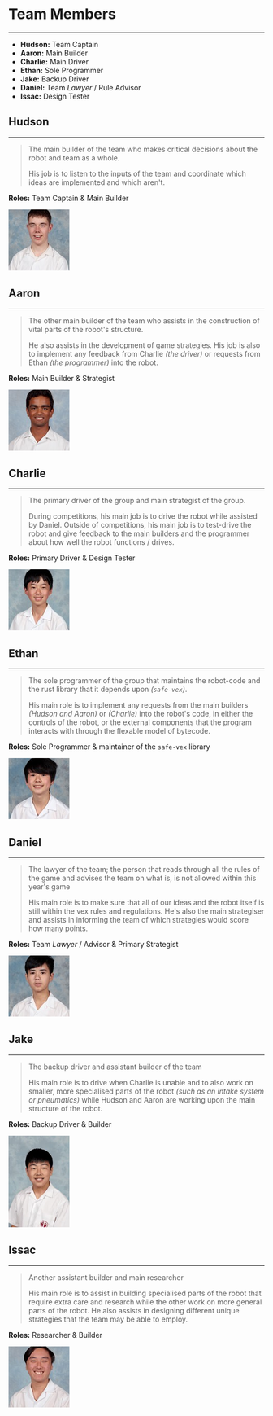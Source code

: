 # Team Members
---
- **Hudson:** Team Captain
- **Aaron:** Main Builder
- **Charlie:** Main Driver
- **Ethan:** Sole Programmer
- **Jake:** Backup Driver
- **Daniel:** Team *Lawyer* / Rule Advisor
- **Issac:** Design Tester

## Hudson
---
> The main builder of the team who makes critical decisions about the robot and team as a whole.
>
> His job is to listen to the inputs of the team and coordinate which ideas are implemented and which aren't.

**Roles:** Team Captain & Main Builder

![](assets/team-members/Hudson.jpg)

## Aaron
---
> The other main builder of the team who assists in the construction of vital parts of the robot's structure.
>
> He also assists in the development of game strategies.
> His job is also to implement any feedback from Charlie *(the driver)* or requests from Ethan *(the programmer)* into the robot.

**Roles:** Main Builder & Strategist

![](assets/team-members/Aaron.jpg)

## Charlie
---
> The primary driver of the group and main strategist of the group.
>
> During competitions, his main job is to drive the robot while assisted by Daniel.
> Outside of competitions, his main job is to test-drive the robot and give feedback to the main builders and the programmer about how well the robot functions / drives.

**Roles:** Primary Driver & Design Tester

![](assets/team-members/Charlie.jpg)

## Ethan
---
> The sole programmer of the group that maintains the robot-code and the rust library that it depends upon *(`safe-vex`)*.
>
> His main role is to implement any requests from the main builders *(Hudson and Aaron)* or *(Charlie)* into the robot's code, in either the controls of the robot, or the external components that the program interacts with through the flexable model of bytecode.

**Roles:** Sole Programmer & maintainer of the `safe-vex` library

![](assets/team-members/Ethan.jpg)

## Daniel
---
> The lawyer of the team; the person that reads through all the rules of the game and advises the team on what is, is not allowed within this year's game
>
> His main role is to make sure that all of our ideas and the robot itself is still within the vex rules and regulations.
> He's also the main strategiser and assists in informing the team of which strategies would score how many points.

**Roles:** Team *Lawyer* / Advisor & Primary Strategist

![](assets/team-members/Daniel.jpg)

## Jake
---
> The backup driver and assistant builder of the team
>
> His main role is to drive when Charlie is unable and to also work on smaller, more specialised parts of the robot *(such as an intake system or pneumatics)* while Hudson and Aaron are working upon the main structure of the robot.

**Roles:** Backup Driver & Builder

![](assets/team-members/Jake.webp)

## Issac
---
> Another assistant builder and main researcher
>
> His main role is to assist in building specialised parts of the robot that require extra care and research while the other work on more general parts of the robot.
> He also assists in designing different unique strategies that the team may be able to employ.

**Roles:** Researcher & Builder

![](assets/team-members/Issac.jpg)

